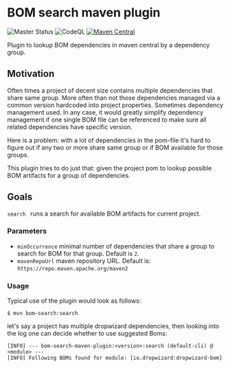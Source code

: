 # BOM search maven plugin

![Master Status](https://github.com/olegzzz/bom-search-maven-plugin/workflows/maven-ci/badge.svg)
![CodeQL](https://github.com/olegzzz/bom-search-maven-plugin/workflows/CodeQL/badge.svg)
[![Maven Central](https://maven-badges.herokuapp.com/maven-central/com.github.olegzzz/bom-search-maven-plugin/badge.svg)](https://maven-badges.herokuapp.com/maven-central/com.github.olegzzz/bom-search-maven-plugin)


Plugin to lookup BOM dependencies in maven central by a dependency group. 

## Motivation

Often times a project of decent size contains multiple dependencies that share same group. More often than not those 
dependencies managed via a common version hardcoded into project properties. Sometimes dependency management used. 
In any case, it would greatly simplify dependency management if one single BOM file can be referenced to make sure all 
related dependencies have specific version. 

Here is a problem: with a lot of dependencies in the pom-file it's hard to figure out if any two or more share same 
group or if BOM available for those groups. 

This plugin tries to do just that: given the project pom to lookup possible BOM artifacts for a group of dependencies.

## Goals

`search ` runs a search for available BOM artifacts for current project.

### Parameters
- `minOccurrence` minimal number of dependencies that share a group to search for BOM for that group. 
Default is `2`.
- `mavenRepoUrl` maven repository URL. Default is: `https://repo.maven.apache.org/maven2`


### Usage

Typical use of the plugin would look as follows:
```
$ mvn bom-search:search
```
let's say a project has multiple dropwizard dependencies, then looking into the log one can decide whether to use suggested Boms:
```
[INFO] --- bom-search-maven-plugin:<version>:search (default-cli) @ <module> ---
[INFO] Following BOMs found for module: [io.dropwizard:dropwizard-bom]
```

